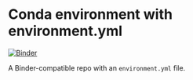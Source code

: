 # Conda environment with environment.yml

[![Binder](http://mybinder.org/badge_logo.svg)](http://mybinder.org/v2/gh/rvf0068/bioconda/HEAD)

A Binder-compatible repo with an `environment.yml` file.

